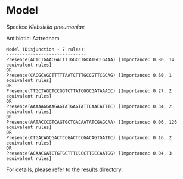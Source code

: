 
# Model

Species: *Klebsiella pneumoniae*

Antibiotic: Aztreonam

```
Model (Disjunction - 7 rules):
------------------------------
Presence(ACTCTGAACGATTTTGGCCTGCATGCTGAAA) [Importance: 0.80, 14 equivalent rules]
OR
Presence(CACGCAGCTTTTTAATCTTTGCCGTTCGCAG) [Importance: 0.60, 1 equivalent rules]
OR
Presence(TTGCTAGCTCCGGTCTTATCGGCGATAAACC) [Importance: 0.27, 2 equivalent rules]
OR
Presence(AAAAAGGAAGAGTATGAGTATTCAACATTTC) [Importance: 0.34, 2 equivalent rules]
OR
Presence(AATACCCGTCAGTGCTGACAATATCGAGCAA) [Importance: 0.06, 126 equivalent rules]
OR
Presence(CTGACAGCGACTCCGACTCCGACAGTGATTC) [Importance: 0.16, 2 equivalent rules]
OR
Presence(ACAACGATCTGTGGTTTCCGCTTGCCAATGG) [Importance: 0.04, 3 equivalent rules]

```

For details, please refer to the [results directory](../../../../../results/scm_b/klebsiella%20pneumoniae/aztreonam/repeat_8/).

